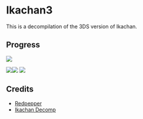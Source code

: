 # Ikachan3

This is a decompilation of the 3DS version of Ikachan.
## Progress

<img src ="https://img.shields.io/endpoint?url=https://raw.githubusercontent.com/hax0kartik/ikachan/master/Data/Code.json&style=flat-square"/>

<img src ="https://img.shields.io/endpoint?url=https://raw.githubusercontent.com/hax0kartik/Ikachan/master/Data/Total.json&style=flat-square"/><img src ="https://img.shields.io/endpoint?url=https://raw.githubusercontent.com/hax0kartik/Ikachan/master/Data/Implemented.json&style=flat-square"/> <img src ="https://img.shields.io/endpoint?url=https://raw.githubusercontent.com/hax0kartik/Ikachan/master/Data/Known.json&style=flat-square"/>

## Credits
- [Redpepper](https://github.com/fruityloops1/Redpepper)
- [Ikachan Decomp](https://github.com/Cuckydev/Ikachan)